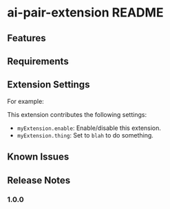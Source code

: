 # ai-pair-extension README


## Features

## Requirements


## Extension Settings

For example:

This extension contributes the following settings:

* `myExtension.enable`: Enable/disable this extension.
* `myExtension.thing`: Set to `blah` to do something.

## Known Issues



## Release Notes



### 1.0.0

